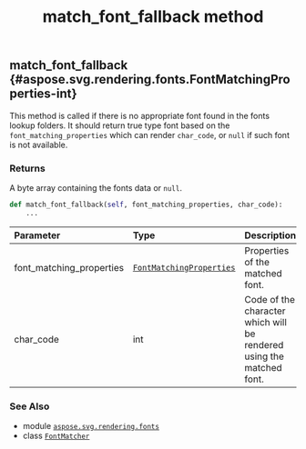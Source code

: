 ﻿---
title: match_font_fallback method
second_title: Aspose.SVG for Python via .NET API References
description: 
type: docs
weight: 20
url: /python-net/aspose.svg.rendering.fonts/fontmatcher/match_font_fallback/
is_root: false
---

## match_font_fallback {#aspose.svg.rendering.fonts.FontMatchingProperties-int}

This method is called if there is no appropriate font found in the fonts lookup folders.
It should return true type font based on the `font_matching_properties` which can render `char_code`, or `null` if such font is not available.


### Returns 


A byte array containing the fonts data or `null`.


```python
def match_font_fallback(self, font_matching_properties, char_code):
    ...
```


| Parameter | Type | Description |
| :- | :- | :- |
| font_matching_properties | [`FontMatchingProperties`](/svg/python-net/aspose.svg.rendering.fonts/fontmatchingproperties) | Properties of the matched font. |
| char_code | int | Code of the character which will be rendered using the matched font. |



### See Also
* module [`aspose.svg.rendering.fonts`](../../)
* class [`FontMatcher`](/svg/python-net/aspose.svg.rendering.fonts/fontmatcher)
